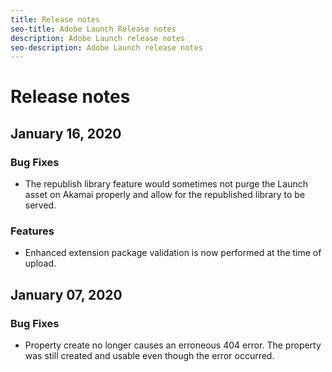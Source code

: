 ```yaml
---
title: Release notes
seo-title: Adobe Launch Release notes
description: Adobe Launch release notes
seo-description: Adobe Launch release notes
---
```


# Release notes

## January 16, 2020

### Bug Fixes

* The republish library feature would sometimes not purge the Launch asset on Akamai properly and allow for the republished library to be served.

### Features

* Enhanced extension package validation is now performed at the time of upload.

## January 07, 2020

### Bug Fixes

* Property create no longer causes an erroneous 404 error. The property was still created and usable even though the error occurred.

